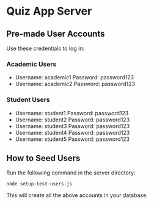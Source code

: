 # Quiz App Server

## Pre-made User Accounts

Use these credentials to log in:

### Academic Users

- Username: academic1
  Password: password123
- Username: academic2
  Password: password123

### Student Users

- Username: student1
  Password: password123
- Username: student2
  Password: password123
- Username: student3
  Password: password123
- Username: student4
  Password: password123
- Username: student5
  Password: password123

## How to Seed Users

Run the following command in the server directory:

```
node setup-test-users.js
```

This will create all the above accounts in your database.

